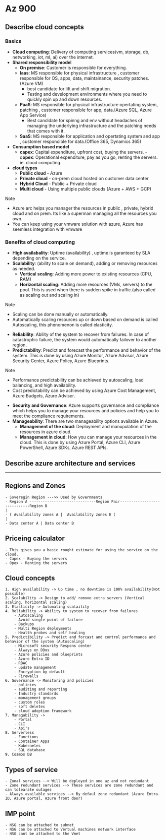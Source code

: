 # Az 900

## Describe cloud concepts

### Basics
- **Cloud computing**: Delivery of computing services(vm, storage, db, networking, iot, ml, ai) over the internet.
- **Shared responsibility model**
    - **On premise**: Customer is responsible for everything.
    - **Iaas**: MS responsible for physical infrastructure , customer responsible for OS, apps, data, maintainance, security patches. (Azure VM)
       - best candidate for lift and shift migration.
       - Testing and development environments where you need to quickly spin up and down resources.
    - **PaaS**: MS responsible for physical infrastructure opertating system, patching , customer responsible for app, data.(Azure SQL, Azure App Service)
       - Best candidate for spinng and env without headaches of managing the underlying infrastructure and the patching needs that comes with it.
    - **SaaS**: MS responsible for application and opertating system and app , customer responcible for data.(Office 365, Dynamics 365)
- **Consumption based model**
    - **capex**: Capital expenditure, upfront cost, buying the servers. 
    -q**opex**: Operational expenditure, pay as you go, renting the servers. ie. cloud computing.
- **cloud types**
    - **Public cloud** - Azure
    - **Private cloud** - on-prem cloud hosted on customer data center
    - **Hybrid Cloud** - Public + Private cloud
    - **Multi cloud** - Using multiple public clouds (Azure + AWS + GCP)
> [!Note]
> - Azure arc helps you manager the resources in public , private, hybrid cloud and on prem. Its like a superman managing all the resources you own.
> - You can keep using your vmware solution with azure, Azure has seemless integration with vmware

### Benefits of cloud computing
- **High availabality**: Uptime (availability) , uptime is garanteed by SLA depending on the service.
- **Scalability**: (ability to scale on demand), adding or removing resources as needed.
    - **Vertical scaling**: Adding more power to existing resources (CPU, RAM)
    - **Horizontal scaling**: Adding more resources (VMs, servers) to the pool. This is used when there is sudden spike in traffic.(also called as scaling out and scaling in) 
> [!Note]
> - Scaling can be done manually or automatically.
> - Automatically scaling resources up or down based on demand is called Autoscaling, this phenomenon is called elasticity.
- **Reliability**: Ability of the system to recover from failures. In case of catastrophic failure, the system would automatically failover to another region.
- **Predictability**: Predict and forecast the performance and behavior of the system. This is done by using Azure Monitor, Azure Advisor, Azure Security Center, Azure Policy, Azure Blueprints.
> [!Note]
> - Performance predictability can be achieved by autoscaling, load balancing, and high availability.
> - Cost predictability can be achieved by using Azure Cost Management, Azure Budgets, Azure Advisor.
- **Security and Governance**: Azure supports governance and compliance which helps you to manage your resources and policies and help you to meet the compliance requirements.
- **Manageability**: There are two manageability options available in Azure.
    - **Management of the cloud**: Deployment and manupulation of the resources in azure cloud.
    - **Management in cloud**: How you can manage your resources in the cloud. This is done by using Azure Portal, Azure CLI, Azure PowerShell, Azure SDKs, Azure REST APIs.

## Describe azure architecture and services

-----

## Regions and Zones
    - Soveregin Region --->> Used by Governments
    - Region A ------------------------------Region Pair-----------------------------Region B
    |
    - ( Availability zones A |  Availability zones B )
    |
    - Data center A | Data center B

## Priceing calculator
    - This gives you a basic rought estimate for using the service on the cloud.
    - Capex - Buying the servers
    - Opex - Renting the servers

## Cloud concepts
    1. High availability -> Up time , no downtime is 100% availability(Not possible)
    2. Scalability -> Design to add/ remove extra servers (Vertical scaling, horizontal scaling)
    3. Elasticity -> Automating scalaility
    4. Reliability -> Ability to system to recover from failures 
        - Autoscaling 
        - Avoid single point of failure 
        - Backups
        - Multi Region deployments
        - Health probes and self healing
    5. Predictibility -> Predict and forcast and control performance and behavior of the system (Autoscaling)
        - Microsoft security Respons center
        - Always on DDos
        - Azure policies and blueprints
        - Azure Entra ID
        - RBAC
        - update management
        - Encryption by default
        - Firewalls
    6. Governance -> Monitoring and policies 
        - policies
        - auditing and reporting
        - Industry standards
        - management groups 
        - custom roles
        - soft deletes
        - cloud adoption framework
    7. Managability -> 
        - Portal
        - CLI
        - Api's
    8. Serverless
        - Functions
        - Container Apps
        - Kubernetes
        - SQL database
    9. Cosmos DB

## Types of service
    - Zonal services --> Will be deployed in one az and not redundant
    - Zone redundant services --> These services are zone redundant and can tolearate outages
    - Always available services --> By defaul zone redundant (Azure Entra ID, Azure portal, Azure front door)

## IMP point 
    - NSG can be attached to subnet
    - NSG can be attached to Vertual machines network interface
    - NSG cant be attached to the Vnet
